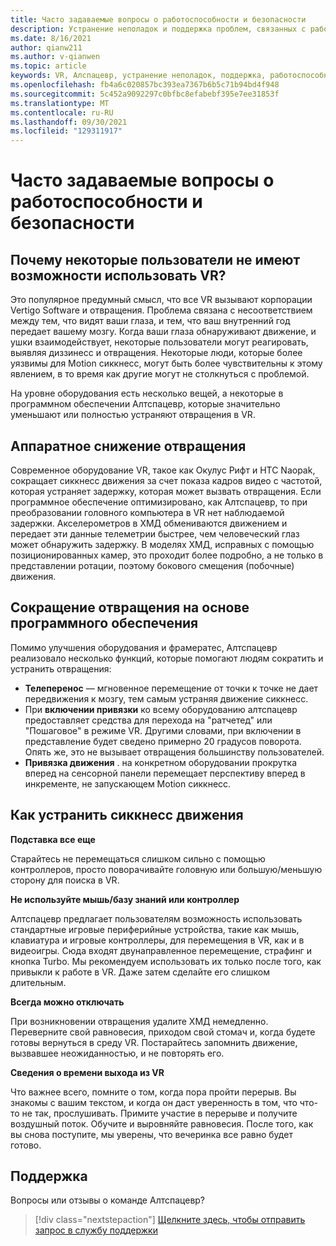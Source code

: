 ```yaml
---
title: Часто задаваемые вопросы о работоспособности и безопасности
description: Устранение неполадок и поддержка проблем, связанных с работоспособностью и безопасностью.
ms.date: 8/16/2021
author: qianw211
ms.author: v-qianwen
ms.topic: article
keywords: VR, Алспацевр, устранение неполадок, поддержка, работоспособность, безопасность, отвращения снижение в VR
ms.openlocfilehash: fb4a6c020857bc393ea7367b6b5c71b94bd4f948
ms.sourcegitcommit: 5c452a9092297c0bfbc8efabebf395e7ee31853f
ms.translationtype: MT
ms.contentlocale: ru-RU
ms.lasthandoff: 09/30/2021
ms.locfileid: "129311917"
---
```

# <a name="frequently-asked-questions-on-health-and-safety"></a>Часто задаваемые вопросы о работоспособности и безопасности

## <a name="why-do-some-people-feel-ill-in-vr"></a>Почему некоторые пользователи не имеют возможности использовать VR?

Это популярное предумный смысл, что все VR вызывают корпорации Vertigo Software и отвращения. Проблема связана с несоответствием между тем, что видят ваши глаза, и тем, что ваш внутренний год передает вашему мозгу. Когда ваши глаза обнаруживают движение, и ушки взаимодействует, некоторые пользователи могут реагировать, выявляя диззинесс и отвращения. Некоторые люди, которые более уязвимы для Motion сиккнесс, могут быть более чувствительны к этому явлением, в то время как другие могут не столкнуться с проблемой. 

На уровне оборудования есть несколько вещей, а некоторые в программном обеспечении Алтспацевр, которые значительно уменьшают или полностью устраняют отвращения в VR.

## <a name="hardware-based-nausea-reduction"></a>Аппаратное снижение отвращения

Современное оборудование VR, такое как Окулус Рифт и HTC Naopak, сокращает сиккнесс движения за счет показа кадров видео с частотой, которая устраняет задержку, которая может вызвать отвращения. Если программное обеспечение оптимизировано, как Алтспацевр, то при преобразовании головного компьютера в VR нет наблюдаемой задержки. Акселерометров в ХМД обмениваются движением и передает эти данные телеметрии быстрее, чем человеческий глаз может обнаружить задержку. В моделях ХМД, исправных с помощью позиционированных камер, это проходит более подробно, а не только в представлении ротации, поэтому бокового смещения (побочные) движения.

## <a name="software-based-nausea-reduction"></a>Сокращение отвращения на основе программного обеспечения

Помимо улучшения оборудования и фрамератес, Алтспацевр реализовало несколько функций, которые помогают людям сократить и устранить отвращения:

* **Телеперенос** — мгновенное перемещение от точки к точке не дает передвижения к мозгу, тем самым устраняя движение сиккнесс.
* При **включении привязки** ко всему оборудованию алтспацевр предоставляет средства для перехода на "ратчетед" или "Пошаговое" в режиме VR. Другими словами, при включении в представление будет сведено примерно 20 градусов поворота. Опять же, это не вызывает отвращения большинству пользователей.
* **Привязка движения** . на конкретном оборудовании прокрутка вперед на сенсорной панели перемещает перспективу вперед в инкременте, не запускающем Motion сиккнесс. 
 
## <a name="how-to-eliminate-motion-sickness"></a>Как устранить сиккнесс движения

**Подставка все еще**

Старайтесь не перемещаться слишком сильно с помощью контроллеров, просто поворачивайте головную или большую/меньшую сторону для поиска в VR.

**Не используйте мышь/базу знаний или контроллер**

Алтспацевр предлагает пользователям возможность использовать стандартные игровые периферийные устройства, такие как мышь, клавиатура и игровые контроллеры, для перемещения в VR, как и в видеоигры. Сюда входят двунаправленное перемещение, страфинг и кнопка Turbo. Мы рекомендуем использовать их только после того, как привыкли к работе в VR. Даже затем сделайте его слишком длительным.

**Всегда можно отключать**

При возникновении отвращения удалите ХМД немедленно. Переверните свой равновесия, приходом свой стомач и, когда будете готовы вернуться в среду VR. Постарайтесь запомнить движение, вызвавшее неожиданностью, и не повторять его.

**Сведения о времени выхода из VR**

Что важнее всего, помните о том, когда пора пройти перерыв. Вы знакомы с вашим текстом, и когда он даст уверенность в том, что что-то не так, прослушивать. Примите участие в перерыве и получите воздушный поток. Обучите и выровняйте равновесия. После того, как вы снова поступите, мы уверены, что вечеринка все равно будет готово.

## <a name="support"></a>Поддержка

Вопросы или отзывы о команде Алтспацевр? 

> [!div class="nextstepaction"]
> [Щелкните здесь, чтобы отправить запрос в службу поддержки](https://help.altvr.com/hc/requests/new)